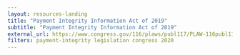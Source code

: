 ```yaml
---
layout: resources-landing
title: "Payment Integrity Information Act of 2019"
subtitle: "Payment Integrity Information Act of 2019"
external_url: https://www.congress.gov/116/plaws/publ117/PLAW-116publ117.pdf
filters: payment-integrity legislation congress 2020
---
```

